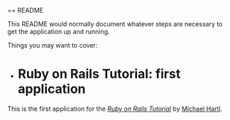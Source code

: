 == README

This README would normally document whatever steps are necessary to get the
application up and running.

Things you may want to cover:


* # Ruby on Rails Tutorial: first application

This is the first application for the
[*Ruby on Rails Tutorial*](http://railstutorial.org/)
by [Michael Hartl](http://michaelhartl.com/).


